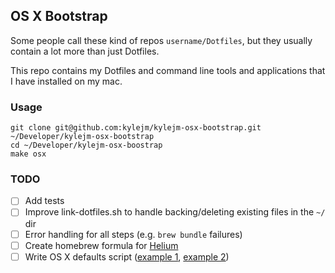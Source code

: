 ## OS X Bootstrap

Some people call these kind of repos `username/Dotfiles`, but they usually contain a lot more than just Dotfiles.

This repo contains my Dotfiles and command line tools and applications that I have installed on my mac.

### Usage

```shell
git clone git@github.com:kylejm/kylejm-osx-bootstrap.git ~/Developer/kylejm-osx-bootstrap
cd ~/Developer/kylejm-osx-boostrap
make osx
```

### TODO

- [ ] Add tests
- [ ] Improve link-dotfiles.sh to handle backing/deleting existing files in the `~/` dir
- [ ] Error handling for all steps (e.g. `brew bundle` failures)
- [ ] Create homebrew formula for [Helium](https://github.com/JadenGeller/Helium)
- [ ] Write OS X defaults script ([example 1](https://gist.github.com/meleyal/5890865), [example 2](https://github.com/josh-/dotfiles/blob/master/osx))
